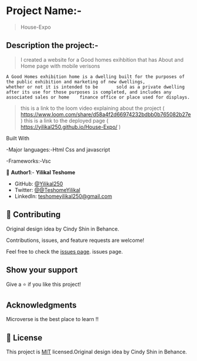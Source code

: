 # Project Name:-

> House-Expo

## Description the project:-
>

> I created a website for a Good homes exihbition that has About and Home page with mobile verisons 
    
    A Good Homes exhibition home is a dwelling built for the purposes of the public exhibition and marketing of new dwellings,
    whether or not it is intended to be       sold as a private dwelling after its use for those purposes is completed, and includes any associated sales or home    finance office or place used for displays.

> this is a link to the loom video explaining about the project ( https://www.loom.com/share/d58a4f2d66974232bdbb0b765082b27e  )
>  this is a link to the deployed page (  https://yilikal250.github.io/House-Expo/ )


Built With

-Major languages:-Html Css and javascript

-Frameworks:-Vsc


👤 **Author1**:- **Yilikal Teshome**

- GitHub: [@Yilikal250](https://github.com/githubhandle)
- Twitter: [@@TeshomeYilikal](https://twitter.com/twitterhandle)
- LinkedIn: [teshomeyilikal250@gmail.com](https://linkedin.com/in/linkedinhandle)


## 🤝 Contributing

Original design idea by Cindy Shin in Behance.

Contributions, issues, and feature requests are welcome!

Feel free to check the [issues page](../../issues/). issues page. 


## Show your support

Give a ⭐️ if you like this project!



## Acknowledgments

Microverse is the best place to learn !!



## 📝 License

This project is [MIT](./MIT.md) licensed.Original design idea by Cindy Shin in Behance.
